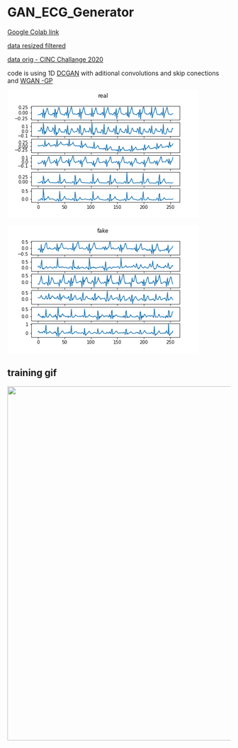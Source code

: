 # GAN_ECG_Generator

[Google Colab link](https://colab.research.google.com/drive/1ASUpPaeP3BkkwfvdhbJmuYYoTvoIztcF?usp=sharing)

[data resized filtered](https://drive.google.com/drive/u/1/folders/1ORRFATWcmv2Dt970tkyHVUh-ZO5Aqyjl)

[data orig - CINC Challange 2020](https://physionetchallenges.github.io/2020/)

code is using 1D [DCGAN](https://arxiv.org/pdf/1511.06434.pdf) with aditional convolutions and skip conections and [WGAN -GP](https://arxiv.org/abs/1704.00028)



![img](real.png)


![img](fake.png)




## training gif
<img src="gan_res2.gif" width="1200" height="800" />

